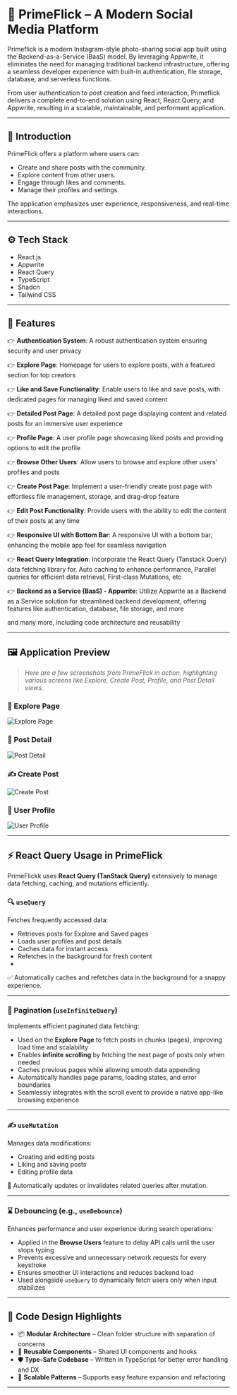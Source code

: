 # 📱 PrimeFlick – A Modern Social Media Platform

Primeflick is a modern Instagram-style photo-sharing social app built using the Backend-as-a-Service (BaaS) model. By leveraging Appwrite, it eliminates the need for managing traditional backend infrastructure, offering a seamless developer experience with built-in authentication, file storage, database, and serverless functions.

From user authentication to post creation and feed interaction, Primeflick delivers a complete end-to-end solution using React, React Query, and Appwrite, resulting in a scalable, maintainable, and performant application.

---

## 🧭 Introduction

PrimeFlick offers a platform where users can:

- Create and share posts with the community.
- Explore content from other users.
- Engage through likes and comments.
- Manage their profiles and settings.

The application emphasizes user experience, responsiveness, and real-time interactions.

---

## <a name="tech-stack">⚙️ Tech Stack</a>

- React.js
- Appwrite
- React Query
- TypeScript
- Shadcn
- Tailwind CSS

---

## <a name="features">🔋 Features</a>

👉 **Authentication System**: A robust authentication system ensuring security and user privacy

👉 **Explore Page**: Homepage for users to explore posts, with a featured section for top creators

👉 **Like and Save Functionality**: Enable users to like and save posts, with dedicated pages for managing liked and saved content

👉 **Detailed Post Page**: A detailed post page displaying content and related posts for an immersive user experience

👉 **Profile Page**: A user profile page showcasing liked posts and providing options to edit the profile

👉 **Browse Other Users**: Allow users to browse and explore other users' profiles and posts

👉 **Create Post Page**: Implement a user-friendly create post page with effortless file management, storage, and drag-drop feature

👉 **Edit Post Functionality**: Provide users with the ability to edit the content of their posts at any time

👉 **Responsive UI with Bottom Bar**: A responsive UI with a bottom bar, enhancing the mobile app feel for seamless navigation

👉 **React Query Integration**: Incorporate the React Query (Tanstack Query) data fetching library for, Auto caching to enhance performance, Parallel queries for efficient data retrieval, First-class Mutations, etc

👉 **Backend as a Service (BaaS) - Appwrite**: Utilize Appwrite as a Backend as a Service solution for streamlined backend development, offering features like authentication, database, file storage, and more

and many more, including code architecture and reusability

---

## 🖼️ Application Preview

> _Here are a few screenshots from PrimeFlick in action, highlighting various screens like Explore, Create Post, Profile, and Post Detail views._

### 🧭 Explore Page

![Explore Page](public/assets/screenshots/explore.png)

### 📌 Post Detail

![Post Detail](public/assets/screenshots/post-detail.png)

### ✍️ Create Post

![Create Post](public/assets/screenshots/create-post.png)

### 👤 User Profile

![User Profile](public/assets/screenshots/profile.png)

---

## ⚡ React Query Usage in PrimeFlick

PrimeFlickk uses **React Query (TanStack Query)** extensively to manage data fetching, caching, and mutations efficiently.

### 🔍 `useQuery`

Fetches frequently accessed data:

- Retrieves posts for Explore and Saved pages
- Loads user profiles and post details
- Caches data for instant access
- Refetches in the background for fresh content
-

✅ Automatically caches and refetches data in the background for a snappy experience.

---

### 📄 Pagination (`useInfiniteQuery`)

Implements efficient paginated data fetching:

- Used on the **Explore Page** to fetch posts in chunks (pages), improving load time and scalability
- Enables **infinite scrolling** by fetching the next page of posts only when needed
- Caches previous pages while allowing smooth data appending
- Automatically handles page params, loading states, and error boundaries
- Seamlessly integrates with the scroll event to provide a native app-like browsing experience

---

### ✍️ `useMutation`

Manages data modifications:

- Creating and editing posts
- Liking and saving posts
- Editing profile data

🔄 Automatically updates or invalidates related queries after mutation.

---

### ⌛ Debouncing (e.g., `useDebounce`)

Enhances performance and user experience during search operations:

- Applied in the **Browse Users** feature to delay API calls until the user stops typing
- Prevents excessive and unnecessary network requests for every keystroke
- Ensures smoother UI interactions and reduces backend load
- Used alongside `useQuery` to dynamically fetch users only when input stabilizes

---

## 🧠 Code Design Highlights

- 📦 **Modular Architecture** – Clean folder structure with separation of concerns
- 🔁 **Reusable Components** – Shared UI components and hooks
- 🛡️ **Type-Safe Codebase** – Written in TypeScript for better error handling and DX
- 🧪 **Scalable Patterns** – Supports easy feature expansion and refactoring

---
